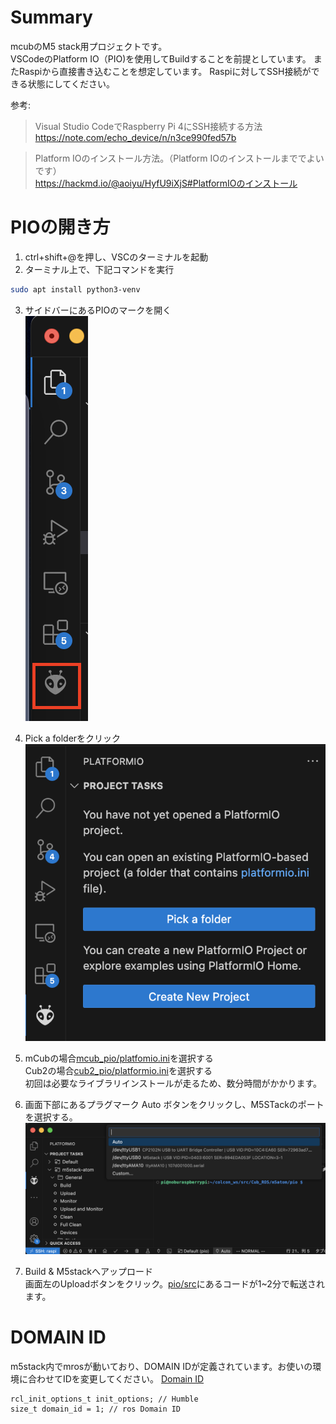 # Summary
mcubのM5 stack用プロジェクトです。  
VSCodeのPlatform IO（PIO)を使用してBuildすることを前提としています。
またRaspiから直接書き込むことを想定しています。
Raspiに対してSSH接続ができる状態にしてください。
  

参考:
> Visual Studio CodeでRaspberry Pi 4にSSH接続する方法  
https://note.com/echo_device/n/n3ce990fed57b

> Platform IOのインストール方法。（Platform IOのインストールまででよいです）   
https://hackmd.io/@aoiyu/HyfU9iXjS#PlatformIOのインストール


# PIOの開き方
1. ctrl+shift+@を押し、VSCのターミナルを起動
2. ターミナル上で、下記コマンドを実行  
```bash
sudo apt install python3-venv
```

3. サイドバーにあるPIOのマークを開く  
![pio-icon](doc/001-pio_icon.png)

4. Pick a folderをクリック  
![pio_menu](doc/002-pio_menu.png)

5. mCubの場合[mcub_pio/platfomio.ini](mcub_pio/platformio.ini)を選択する  
Cub2の場合[cub2_pio/platformio.ini](cub2_pio/platformio.ini)を選択する  
初回は必要なライブラリインストールが走るため、数分時間がかかります。

6. 画面下部にあるプラグマーク Auto ボタンをクリックし、M5STackのポートを選択する。
![pio_menu2](doc/003-pio_menu.png)

7. Build & M5stackへアップロード  
画面左のUploadボタンをクリック。[pio/src](pio/src)にあるコードが1~2分で転送されます。

# DOMAIN ID
m5stack内でmrosが動いており、DOMAIN IDが定義されています。お使いの環境に合わせてIDを変更してください。
[Domain ID](pio/src/main.cpp#L44)
```
rcl_init_options_t init_options; // Humble
size_t domain_id = 1; // ros Domain ID
```



